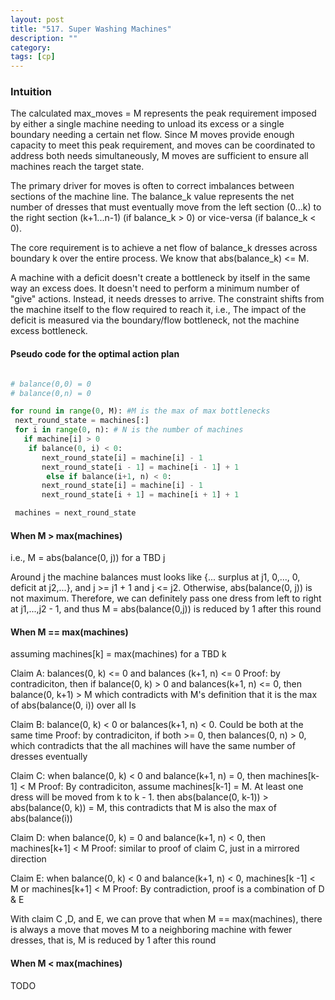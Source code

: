 ```yaml
---
layout: post
title: "517. Super Washing Machines"
description: ""
category: 
tags: [cp]
--- 
```


### Intuition

The calculated max_moves = M represents the peak requirement imposed by either a single machine needing to unload its excess or a single boundary needing a certain net flow. Since M moves provide enough capacity to meet this peak requirement, and moves can be coordinated to address both needs simultaneously, M moves are sufficient to ensure all machines reach the target state.

The primary driver for moves is often to correct imbalances between sections of the machine line. The balance_k value represents the net number of dresses that must eventually move from the left section (0...k) to the right section (k+1...n-1) (if balance_k > 0) or vice-versa (if balance_k < 0).

The core requirement is to achieve a net flow of balance_k dresses across boundary k over the entire process. We know that abs(balance_k) <= M.

A machine with a deficit doesn't create a bottleneck by itself in the same way an excess does. It doesn't need to perform a minimum number of "give" actions. Instead, it needs dresses to arrive. The constraint shifts from the machine itself to the flow required to reach it, i.e.,  The impact of the deficit is measured via the boundary/flow bottleneck, not the machine excess bottleneck. 

#### Pseudo code for the optimal action plan

```python

# balance(0,0) = 0
# balance(0,n) = 0

for round in range(0, M): #M is the max of max bottlenecks
 next_round_state = machines[:]
 for i in range(0, n): # N is the number of machines
   if machine[i] > 0 
	if balance(0, i) < 0:
	   next_round_state[i] = machine[i] - 1 	
	   next_round_state[i - 1] = machine[i - 1] + 1 	
        else if balance(i+1, n) < 0:
	   next_round_state[i] = machine[i] - 1 	
	   next_round_state[i + 1] = machine[i + 1] + 1 	

 machines = next_round_state

```

#### When M > max(machines)

i.e., M = abs(balance(0, j)) for a TBD j

Around j the machine balances must looks like {... surplus at j1, 0,..., 0, deficit at j2,...}, and j >= j1 + 1 and j <= j2. Otherwise, abs(balance(0, j)) is not maximum. Therefore, we can definitely pass one dress from left to right at j1,...,j2 - 1, and thus M = abs(balance(0,j)) is reduced by 1 after this round

#### When M == max(machines)

assuming machines[k] = max(machines) for a TBD k

Claim A: balances(0, k) <= 0 and balances (k+1, n) <= 0
Proof: by contradiciton, then if balance(0, k) > 0 and balances(k+1, n) <= 0, then balance(0, k+1) > M which contradicts with M's definition that it is the max of abs(balance(0, i)) over all Is

Claim B: balance(0, k) < 0 or balances(k+1, n) < 0. Could be both at the same time
Proof: by contradiciton, if both >= 0, then balances(0, n) > 0, which contradicts that the all machines will have the same number of dresses eventually

Claim C: when balance(0, k) < 0 and balance(k+1, n) = 0, then machines[k-1] < M
Proof: By contradiciton, assume machines[k-1] = M. 
At least one dress will be moved from k to k - 1. then abs(balance(0, k-1)) > abs(balance(0, k)) = M, this contradicts that M is also the max of abs(balance(i))

Claim D: when balance(0, k) = 0 and balance(k+1, n) < 0, then machines[k+1] < M
Proof: similar to proof of claim C, just in a mirrored direction

Claim E: when balance(0, k) < 0 and balance(k+1, n) < 0, machines[k -1] < M or machines[k+1] < M
Proof: By contradiction, proof is a combination of D & E

With claim C ,D, and E, we can prove that when M == max(machines), there is always a move that moves M to a neighboring machine with fewer dresses, that is, M is reduced by 1 after this round

#### When M < max(machines)
TODO




























